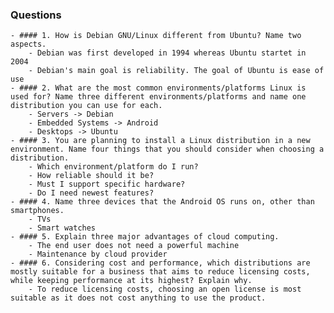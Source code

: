 ### Questions
	- #### 1. How is Debian GNU/Linux different from Ubuntu? Name two aspects.
		- Debian was first developed in 1994 whereas Ubuntu startet in 2004
		- Debian's main goal is reliability. The goal of Ubuntu is ease of use
	- #### 2. What are the most common environments/platforms Linux is used for? Name three different environments/platforms and name one distribution you can use for each.
		- Servers -> Debian
		- Embedded Systems -> Android
		- Desktops -> Ubuntu
	- #### 3. You are planning to install a Linux distribution in a new environment. Name four things that you should consider when choosing a distribution.
		- Which environment/platform do I run?
		- How reliable should it be?
		- Must I support specific hardware?
		- Do I need newest features?
	- #### 4. Name three devices that the Android OS runs on, other than smartphones.
		- TVs
		- Smart watches
	- #### 5. Explain three major advantages of cloud computing.
		- The end user does not need a powerful machine
		- Maintenance by cloud provider
	- #### 6. Considering cost and performance, which distributions are mostly suitable for a business that aims to reduce licensing costs, while keeping performance at its highest? Explain why.
		- To reduce licensing costs, choosing an open license is most suitable as it does not cost anything to use the product.